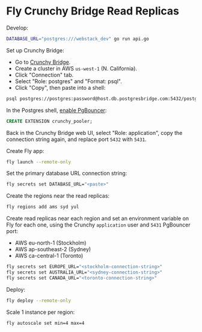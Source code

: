 # Fly Crunchy Bridge Read Replicas

Develop:

```bash
DATABASE_URL="postgres:///webstack_dev" go run api.go
```

Set up Crunchy Bridge:

* Go to [Crunchy Bridge](https://crunchybridge.com/).
* Create a cluster in AWS `us-west-1` (N. California).
* Click "Connection" tab.
* Select "Role: postgres" and "Format: psql".
* Click "Copy", then paste into a shell:

```bash
psql postgres://postgres:password@host.db.postgresbridge.com:5432/postgres
```

In the Postgres shell,
[enable PgBouncer](https://docs.crunchybridge.com/how-to/pgbouncer/):

```sql
CREATE EXTENSION crunchy_pooler;
```

Back in the Crunchy Bridge web UI,
select "Role: application",
copy the connection string again,
and replace port `5432` with `5431`.

Create Fly app:

```bash
fly launch --remote-only
```

Set the primary database URL connection string:

```bash
fly secrets set DATABASE_URL="<paste>"
```

Create the regions near the read replicas:

```bash
fly regions add ams syd yul
```

Create read replicas near each region and
set an environment variable on Fly for each one,
using the Crunchy `application` user and `5431` PgBouncer port:

* AWS eu-north-1 (Stockholm)
* AWS ap-southeast-2 (Sydney)
* AWS ca-central-1 (Toronto)

```bash
fly secrets set EUROPE_URL="<stockholm-connection-string>"
fly secrets set AUSTRALIA_URL="<sydney-connection-string>"
fly secrets set CANADA_URL="<toronto-connection-string>"
```

Deploy:

```bash
fly deploy --remote-only
```

Scale 1 instance per region:

```bash
fly autoscale set min=4 max=4
```
